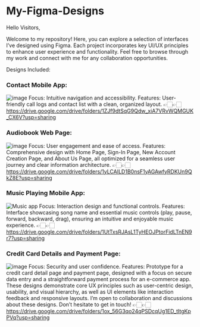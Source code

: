 # My-Figma-Designs
Hello Visitors,

Welcome to my repository! Here, you can explore a selection of interfaces I’ve designed using Figma. Each project incorporates key UI/UX principles to enhance user experience and functionality. Feel free to browse through my work and connect with me for any collaboration opportunities.

Designs Included:

### Contact Mobile App:
![image](https://github.com/user-attachments/assets/8aba2e7f-b074-4e15-ae6f-857bf0b6e050)
Focus: Intuitive navigation and accessibility.
Features: User-friendly call logs and contact list with a clean, organized layout.
👉🏻👉🏻https://drive.google.com/drive/folders/1ZJf9dtSqG9Qdw_xiA7VRvWQMGUK_CX6V?usp=sharing


### Audiobook Web Page:
![image](https://github.com/user-attachments/assets/375c4b14-bba3-44e0-acaf-ba094e24275e)
Focus: User engagement and ease of access.
Features: Comprehensive design with Home Page, Sign-In Page, New Account Creation Page, and About Us Page, all optimized for a seamless user journey and clear information architecture.
👉🏻👉🏻https://drive.google.com/drive/folders/1yLCAILD1B0nsF1yAGAwfyRDKUn9QkZ8E?usp=sharing


### Music Playing Mobile App:
![Music app](https://github.com/user-attachments/assets/f67ecc46-51fe-4ac3-8dd1-5e083ddf767d)
Focus: Interaction design and functional controls.
Features: Interface showcasing song name and essential music controls (play, pause, forward, backward, drag), ensuring an intuitive and enjoyable music experience.
👉🏻👉🏻https://drive.google.com/drive/folders/1UtTxsRJAsL1TyHEOJPtorFidLTnEN9r7?usp=sharing

### Credit Card Details and Payment Page:
![image](https://github.com/user-attachments/assets/147f77b1-abd5-40df-9337-37180f4c8639)
Focus: Security and user confidence.
Features: Prototype for a credit card detail page and payment page, designed with a focus on secure data entry and a straightforward payment process for an e-commerce app.
These designs demonstrate core UX principles such as user-centric design, usability, and visual hierarchy, as well as UI elements like interaction feedback and responsive layouts. I’m open to collaboration and discussions about these designs. Don’t hesitate to get in touch!
👉🏻👉🏻 https://drive.google.com/drive/folders/1ox_56G3qo24qPSDcqUg1ED_tItgKpPVq?usp=sharing
